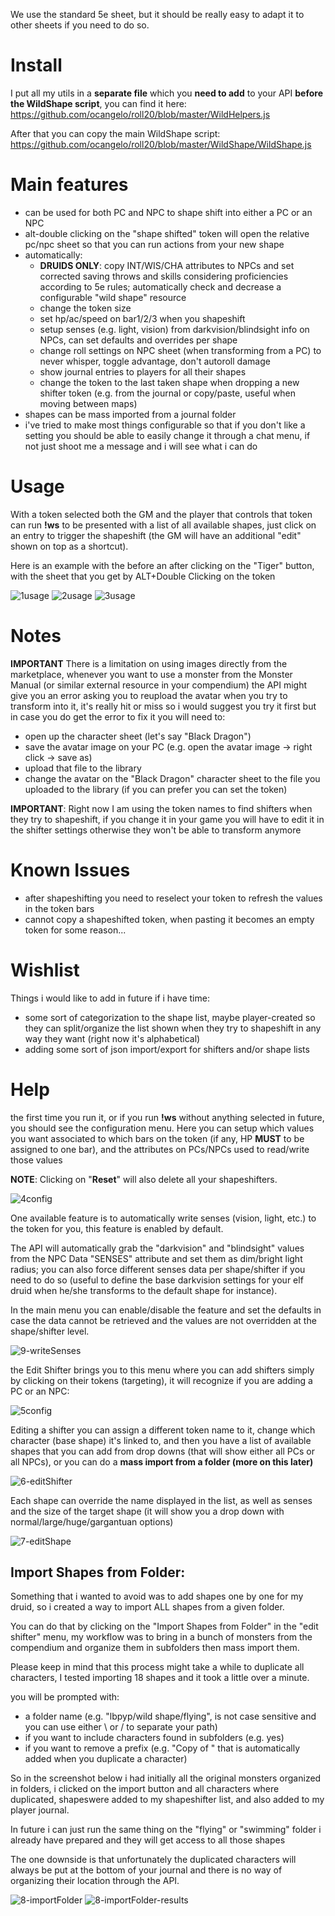 We use the standard 5e sheet, but it should be really easy to adapt it to other sheets if you need to do so.

# Install
I put all my utils in a **separate file** which you **need to add** to your API **before the WildShape script**, you can find it here: https://github.com/ocangelo/roll20/blob/master/WildHelpers.js

After that you can copy the main WildShape script: https://github.com/ocangelo/roll20/blob/master/WildShape/WildShape.js

# Main features
* can be used for both PC and NPC to shape shift into either a PC or an NPC
* alt-double clicking on the "shape shifted" token will open the relative pc/npc sheet so that you can run actions from your new shape
* automatically:
	* **DRUIDS ONLY**: copy INT/WIS/CHA attributes to NPCs and set corrected saving throws and skills considering proficiencies according to 5e rules; automatically check and decrease a configurable "wild shape" resource    
    * change the token size
    * set hp/ac/speed on bar1/2/3 when you shapeshift
    * setup senses (e.g. light, vision) from darkvision/blindsight info on NPCs, can set defaults and overrides per shape
    * change roll settings on NPC sheet (when transforming from a PC) to never whisper, toggle advantage, don't autoroll damage
    * show journal entries to players for all their shapes
    * change the token to the last taken shape when dropping a new shifter token (e.g. from the journal or copy/paste, useful when moving between maps)
* shapes can be mass imported from a journal folder
* i've tried to make most things configurable so that if you don't like a setting you should be able to easily change it through a chat menu, if not just shoot me a message and i will see what i can do

# Usage
With a token selected both the GM and the player that controls that token can run **!ws** to be presented with a list of all available shapes, just click on an entry to trigger the shapeshift (the GM will have an additional "edit" shown on top as a shortcut).

Here is an example with the before an after clicking on the "Tiger" button, with the sheet that you get by ALT+Double Clicking on the token

![1usage](https://github.com/ocangelo/roll20/blob/master/WildShape/images/1-usage.JPG)
![2usage](https://github.com/ocangelo/roll20/blob/master/WildShape/images/2-usage.JPG)
![3usage](https://github.com/ocangelo/roll20/blob/master/WildShape/images/3-usage.JPG)

# Notes
**IMPORTANT** There is a limitation on using images directly from the marketplace, whenever you want to use a monster from the Monster Manual (or similar external resource in your compendium) the API might give you an error asking you to reupload the avatar when you try to transform into it, it's really hit or miss so i would suggest you try it first but in case you do get the error to fix it you will need to:

* open up the character sheet (let's say "Black Dragon")
* save the avatar image on your PC (e.g. open the avatar image -> right click -> save as)
* upload that file to the library
* change the avatar on the "Black Dragon" character sheet to the file you uploaded to the library (if you can prefer you can set the token)

**IMPORTANT**: Right now I am using the token names to find shifters when they try to shapeshift, if you change it in your game you will have to edit it in the shifter settings otherwise they won't be able to transform anymore

# Known Issues
* after shapeshifting you need to reselect your token to refresh the values in the token bars
* cannot copy a shapeshifted token, when pasting it becomes an empty token for some reason... 

# Wishlist
Things i would like to add in future if i have time:
* some sort of categorization to the shape list, maybe player-created so they can split/organize the list shown when they try to shapeshift in any way they want (right now it's alphabetical)
* adding some sort of json import/export for shifters and/or shape lists

# Help

the first time you run it, or if you run **!ws** without anything selected in future, you should see the configuration menu.
Here you can setup which values you want associated to which bars on the token (if any, HP **MUST** to be assigned to one bar), and the attributes on PCs/NPCs used to read/write those values

**NOTE**: Clicking on "**Reset**" will also delete all your shapeshifters.

![4config](https://github.com/ocangelo/roll20/blob/master/WildShape/images/4-config.JPG)

One available feature is to automatically write senses (vision, light, etc.) to the token for you, this feature is enabled by default.

The API will automatically grab the "darkvision" and "blindsight" values from the NPC Data "SENSES" attribute and set them as dim/bright light radius; you can also force different senses data per shape/shifter if you need to do so (useful to define the base darkvision settings for your elf druid when he/she transforms to the default shape for instance).

In the main menu you can enable/disable the feature and set the defaults in case the data cannot be retrieved and the values are not overridden at the shape/shifter level.

![9-writeSenses](https://github.com/ocangelo/roll20/blob/master/WildShape/images/9-writeSenses.JPG)

the Edit Shifter brings you to this menu where you can add shifters simply by clicking on their tokens (targeting), it will recognize if you are adding a PC or an NPC:

![5config](https://github.com/ocangelo/roll20/blob/master/WildShape/images/5-config.JPG)

Editing a shifter you can assign a different token name to it, change which character (base shape) it's linked to, and then you have a list of available shapes that you can add from drop downs (that will show either all PCs or all NPCs), or you can do a **mass import from a folder (more on this later)**

![6-editShifter](https://github.com/ocangelo/roll20/blob/master/WildShape/images/6-editShifter.JPG)

Each shape can override the name displayed in the list, as well as senses and the size of the target shape (it will show you a drop down with normal/large/huge/gargantuan options)

![7-editShape](https://github.com/ocangelo/roll20/blob/master/WildShape/images/7-editShape.JPG)

## Import Shapes from Folder:

Something that i wanted to avoid was to add shapes one by one for my druid, so i created a way to import ALL shapes from a given folder.

You can do that by clicking on the "Import Shapes from Folder" in the "edit shifter" menu, my workflow was to bring in a bunch of monsters from the compendium and  organize them in subfolders then mass import them.

Please keep in mind that this process might take a while to duplicate all characters, I tested importing 18 shapes and it took a little over a minute.

you will be prompted with:

* a folder name (e.g. "lbpyp/wild shape/flying", is not case sensitive and you can use either \ or / to separate your path)
* if you want to include characters found in subfolders (e.g. yes)
* if you want to remove a prefix (e.g. "Copy of " that is automatically added when you duplicate a character)

So in the screenshot below i had initially all the original monsters organized in folders, i clicked on the import button and all characters where duplicated, shapeswere added to my shapeshifter list, and also added to my player journal.

In future i can just run the same thing on the "flying" or "swimming" folder i already have prepared and they will get access to all those shapes

The one downside is that unfortunately the duplicated characters will always be put at the bottom of your journal and there is no way of organizing their location through the API.

![8-importFolder](https://github.com/ocangelo/roll20/blob/master/WildShape/images/8-importFolder.JPG)
![8-importFolder-results](https://github.com/ocangelo/roll20/blob/master/WildShape/images/8-importFolder-results.JPG)
